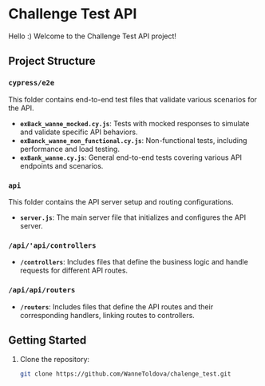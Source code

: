 # Challenge Test API

Hello :) Welcome to the Challenge Test API project!

## Project Structure

### `cypress/e2e`

This folder contains end-to-end test files that validate various scenarios for the API.

- **`exBack_wanne_mocked.cy.js`**: Tests with mocked responses to simulate and validate specific API behaviors.
- **`exBanck_wanne_non_functional.cy.js`**: Non-functional tests, including performance and load testing.
- **`exBank_wanne.cy.js`**: General end-to-end tests covering various API endpoints and scenarios.

### `api`
This folder contains the API server setup and routing configurations.

- **`server.js`**: The main server file that initializes and configures the API server.

### `/api/'api/controllers`
- **`/controllers`**: Includes files that define the business logic and handle requests for different API routes.

### `/api/api/routers`
- **`/routers`**: Includes files that define the API routes and their corresponding handlers, linking routes to controllers.

## Getting Started

1. Clone the repository:
   ```bash
   git clone https://github.com/WanneToldova/chalenge_test.git
